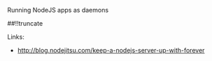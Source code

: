 Running NodeJS apps as daemons

[meta:author]: <> (Jonas Colmsjo)
[meta:title]: <> (NodeJS Hosting)
[meta:date]: <> (2013-02-25)
[meta:nested:key]: <> (Running NodeJS apps as daemons)

##!!truncate


Links:

 * http://blog.nodejitsu.com/keep-a-nodejs-server-up-with-forever

 

